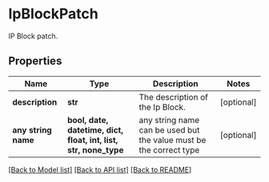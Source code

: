 # IpBlockPatch

IP Block patch.

## Properties
Name | Type | Description | Notes
------------ | ------------- | ------------- | -------------
**description** | **str** | The description of the Ip Block. | [optional] 
**any string name** | **bool, date, datetime, dict, float, int, list, str, none_type** | any string name can be used but the value must be the correct type | [optional]

[[Back to Model list]](../README.md#documentation-for-models) [[Back to API list]](../README.md#documentation-for-api-endpoints) [[Back to README]](../README.md)



